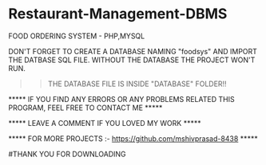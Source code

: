 # Restaurant-Management-DBMS
FOOD ORDERING SYSTEM - PHP,MYSQL

DON'T FORGET TO CREATE A DATABASE NAMING "foodsys" AND IMPORT THE DATBASE SQL FILE.
WITHOUT THE DATABASE THE PROJECT WON'T RUN.

>> THE DATABASE FILE IS INSIDE "DATABASE" FOLDER!!



***** IF YOU FIND ANY ERRORS OR ANY PROBLEMS RELATED THIS PROGRAM, FEEL FREE TO CONTACT ME *****  


***** LEAVE A COMMENT IF YOU LOVED MY WORK *****


***** FOR MORE PROJECTS :- https://github.com/mshivprasad-8438 *****


#THANK YOU FOR DOWNLOADING
